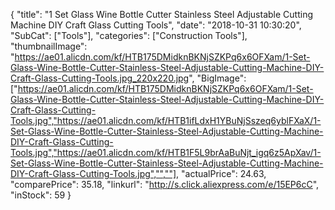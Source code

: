 {
	"title": "1 Set Glass Wine Bottle Cutter Stainless Steel Adjustable Cutting Machine DIY Craft Glass Cutting Tools",
	"date": "2018-10-31 10:30:20",
	"SubCat": ["Tools"],
	"categories": ["Construction Tools"],
	"thumbnailImage": "https://ae01.alicdn.com/kf/HTB175DMidknBKNjSZKPq6x6OFXam/1-Set-Glass-Wine-Bottle-Cutter-Stainless-Steel-Adjustable-Cutting-Machine-DIY-Craft-Glass-Cutting-Tools.jpg_220x220.jpg",
	"BigImage": ["https://ae01.alicdn.com/kf/HTB175DMidknBKNjSZKPq6x6OFXam/1-Set-Glass-Wine-Bottle-Cutter-Stainless-Steel-Adjustable-Cutting-Machine-DIY-Craft-Glass-Cutting-Tools.jpg","https://ae01.alicdn.com/kf/HTB1ifLdxH1YBuNjSszeq6yblFXaX/1-Set-Glass-Wine-Bottle-Cutter-Stainless-Steel-Adjustable-Cutting-Machine-DIY-Craft-Glass-Cutting-Tools.jpg","https://ae01.alicdn.com/kf/HTB1F5L9brAaBuNjt_igq6z5ApXav/1-Set-Glass-Wine-Bottle-Cutter-Stainless-Steel-Adjustable-Cutting-Machine-DIY-Craft-Glass-Cutting-Tools.jpg","",""],
	"actualPrice": 24.63,
	"comparePrice": 35.18,
	"linkurl": "http://s.click.aliexpress.com/e/15EP6cC",
	"inStock": 59
}
